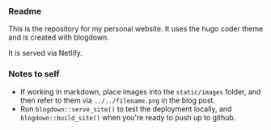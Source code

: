 ### Readme

This is the repository for my personal website. It uses the hugo coder theme and is created with blogdown. 

It is served via Netlify.

### Notes to self

- If working in markdown, place images into the `static/images` folder, and then refer to them via `../../filename.png` in the blog post.
- Run `blogdown::serve_site()` to test the deployment locally, and `blogdown::build_site()` when you're ready to push up to github. 